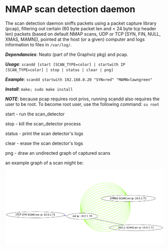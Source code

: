 NMAP scan detection daemon
=====================

The scan detection daemon sniffs packets using a packet capture library (pcap), filtering out certain (60 byte packet len and < 24 byte tcp header len) packets (based on default NMAP scans, UDP or TCP [SYN, FIN, NULL, XMAS, MAMN]), pointed at the host (or a given) computer and logs information to files in ```/var/log/```.

***Dependancies***: Neato (part of the Graphviz pkg) and pcap.

***Usage***: ```scandd [start [SCAN_TYPE=color] | startwith IP [SCAN_TYPE=color] | stop | status | clear | png]```

***Example***: ```scandd startwith 192.168.0.20 "SYN=red" "MAMN=lawngreen"```

***Install***: ```make; sudo make install```

***NOTE***: because pcap requires root privs, running scandd also requires the user to be root. To become root user, use the following command: ```su root```

start - run the scan_detector

stop - kill the scan_detector process

status - print the scan detector's logs

clear - erase the scan detector's logs

png - draw an undirected graph of captured scans

an example graph of a scan might be:

![alt text](https://raw.githubusercontent.com/clampz/scan_detection_daemon/master/ex/example_scan_detect.png "Example NMAP Scan 1")

